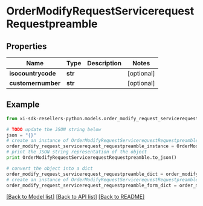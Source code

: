 # OrderModifyRequestServicerequestRequestpreamble


## Properties

Name | Type | Description | Notes
------------ | ------------- | ------------- | -------------
**isocountrycode** | **str** |  | [optional] 
**customernumber** | **str** |  | [optional] 

## Example

```python
from xi-sdk-resellers-python.models.order_modify_request_servicerequest_requestpreamble import OrderModifyRequestServicerequestRequestpreamble

# TODO update the JSON string below
json = "{}"
# create an instance of OrderModifyRequestServicerequestRequestpreamble from a JSON string
order_modify_request_servicerequest_requestpreamble_instance = OrderModifyRequestServicerequestRequestpreamble.from_json(json)
# print the JSON string representation of the object
print OrderModifyRequestServicerequestRequestpreamble.to_json()

# convert the object into a dict
order_modify_request_servicerequest_requestpreamble_dict = order_modify_request_servicerequest_requestpreamble_instance.to_dict()
# create an instance of OrderModifyRequestServicerequestRequestpreamble from a dict
order_modify_request_servicerequest_requestpreamble_form_dict = order_modify_request_servicerequest_requestpreamble.from_dict(order_modify_request_servicerequest_requestpreamble_dict)
```
[[Back to Model list]](../README.md#documentation-for-models) [[Back to API list]](../README.md#documentation-for-api-endpoints) [[Back to README]](../README.md)


